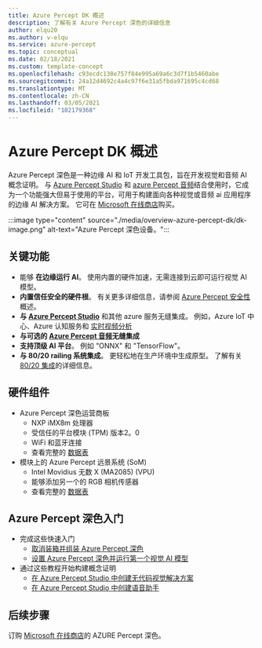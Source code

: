 ```yaml
---
title: Azure Percept DK 概述
description: 了解有关 Azure Percept 深色的详细信息
author: elqu20
ms.author: v-elqu
ms.service: azure-percept
ms.topic: conceptual
ms.date: 02/18/2021
ms.custom: template-concept
ms.openlocfilehash: c93ecdc138e757f84e995a69a6c3d7f1b5460abe
ms.sourcegitcommit: 24a12d4692c4a4c97f6e31a5fbda971695c4cd68
ms.translationtype: MT
ms.contentlocale: zh-CN
ms.lasthandoff: 03/05/2021
ms.locfileid: "102179368"
---
```

# <a name="azure-percept-dk-overview"></a>Azure Percept DK 概述

Azure Percept 深色是一种边缘 AI 和 IoT 开发工具包，旨在开发视觉和音频 AI 概念证明。 与 [Azure Percept Studio](./overview-azure-percept-studio.md) 和 [azure Percept 音频](./overview-azure-percept-audio.md)结合使用时，它成为一个功能强大但易于使用的平台，可用于构建面向各种视觉或音频 ai 应用程序的边缘 AI 解决方案。 它可在 [Microsoft 在线商店](https://go.microsoft.com/fwlink/p/?LinkId=2155270)购买。

:::image type="content" source="./media/overview-azure-percept-dk/dk-image.png" alt-text="Azure Percept 深色设备。":::

## <a name="key-features"></a>关键功能

- 能够 **在边缘运行 AI**。 使用内置的硬件加速，无需连接到云即可运行视觉 AI 模型。
- **内置信任安全的硬件根**。 有关更多详细信息，请参阅 [Azure Percept 安全性](./overview-percept-security.md) 概述。
- **与 [Azure Percept Studio](https://go.microsoft.com/fwlink/?linkid=2135819)** 和其他 azure 服务无缝集成。 例如，Azure IoT 中心、Azure 认知服务和 [实时视频分析](https://docs.microsoft.com/azure/media-services/live-video-analytics-edge/overview)
- **与可选的 [Azure Percept 音频](./overview-azure-percept-audio.md)无缝集成**
- **支持顶级 AI 平台**。 例如 "ONNX" 和 "TensorFlow"。
- **与 80/20 railing 系统集成**。 更轻松地在生产环境中生成原型。 了解有关 [80/20 集成](./overview-8020-integration.md)的详细信息。

## <a name="hardware-components"></a>硬件组件

- Azure Percept 深色运营商板
    - NXP iMX8m 处理器
    - 受信任的平台模块 (TPM) 版本2。0
    - WiFi 和蓝牙连接
    - 查看完整的 [数据表](./azure-percept-dk-datasheet.md)
- 模块上的 Azure Percept 远景系统 (SoM) 
    - Intel Movidius 无数 X (MA2085)  (VPU) 
    - 能够添加另一个的 RGB 相机传感器
    - 查看完整的 [数据表](./azure-percept-vision-datasheet.md)

## <a name="get-started-with-the-azure-percept-dk"></a>Azure Percept 深色入门

- 完成这些快速入门
    - [取消装箱并组装 Azure Percept 深色](./quickstart-percept-dk-unboxing.md)
    - [设置 Azure Percept 深色并运行第一个视觉 AI 模型](./quickstart-percept-dk-set-up.md)
- 通过这些教程开始构建概念证明
    - [在 Azure Percept Studio 中创建无代码视觉解决方案](./tutorial-nocode-vision.md)
    - [在 Azure Percept Studio 中创建语音助手](./tutorial-no-code-speech.md)

## <a name="next-steps"></a>后续步骤

订购 [Microsoft 在线商店](https://go.microsoft.com/fwlink/p/?LinkId=2155270)的 AZURE Percept 深色。
